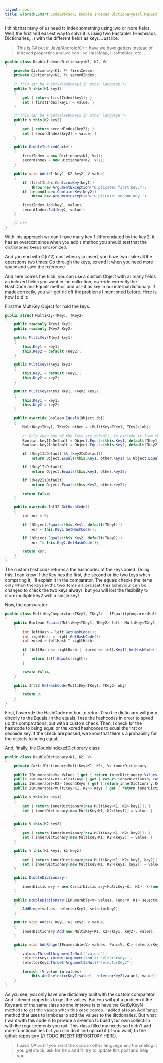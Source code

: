```yaml
---
layout: post
title: &lbrack;Smart Code&rbrack; Double Indexed Dictionary&sol;Map&sol;Table
---
```


I think that many of us need to index something using two or more fields. Well, the first and easiest way to solve it is using two Hastables (Hashmaps, Dictionaries,...) with the different fields as keys. Just like:

> This is C# but in Java/Android/C++ have we have getters instead of indexed properties and we can use HashMap, Hashtables, etc...

```C#
public class DoubleIndexedDictionary<K1, K2, V>
{
    private Dictionary<K1, V> firstIndex;
    private Dictionary<K2, V> secondIndex;

    /* This can be a getValueByKey1 in other language */
    public V this[K1 key1]
    {
        get { return firstIndex[key1]; }
        set { firstIndex[key1] = value; }
    }

    /* This can be a getValueByKey2 in other language */
    public V this[K2 key2]
    {
        get { return secondIndex[key2]; }
        set { secondIndex[key2] = value; }
    }

    public DoubleIndexedCache()
    {
        firstIndex = new Dictionary<K1, V>();
        secondIndex = new Dictionary<K2, V>();
    }

    public void Add(K1 key1, K2 key2, V value)
    {
        if (firstIndex.ContainsKey(key1))
            throw new ArgumentException("Duplicated first key.");
        if (secondIndex.ContainsKey(key2))
            throw new ArgumentException("Duplicated second key.");

        firstIndex.Add(key1, value);
        secondIndex.Add(key2, value);
    }

    // etc...
}
```

With this approach we can't have many key 1 differenciated by the key 2, it has an overcost since when you add a method you should test that the dictionaries keeps sincronized.

And you end with O(n*2) cost when you insert, you have two make all the operations two times: Go through the keys, extend it when you need more space and save the reference.

And here comes the trick, you can use a custom Object with as many fields as indexed fields you want in the collection, override correctly the HashCode and Equals method and use it as key in our internal dictionary. If made correctly, you will get rid off the problems I mentioned before. Here is how I did it:

First the MultiKey Object for hold the keys:

```C#
public struct MultiKey<TKey1, TKey2>
{
    public readonly TKey1 Key1;
    public readonly TKey2 Key2;

    public MultiKey(TKey1 key1)
    {
        this.Key1 = key1;
        this.Key2 = default(TKey2);
    }

    public MultiKey(TKey2 key2)
    {
        this.Key1 = default(TKey1);
        this.Key2 = key2;
    }

    public MultiKey(TKey1 key1, TKey2 key2)
    {
        this.Key1 = key1;
        this.Key2 = key2;
    }

    public override Boolean Equals(Object obj)
    {
        MultiKey<TKey1, TKey2> other = (MultiKey<TKey1, TKey2>)obj;

        /* Only when one of the keys are default, to exclude it from the search */
        Boolean key1IsDefault = Object.Equals(this.Key1, default(TKey1)) ^ Object.Equals(other.Key1, default(TKey1));
        Boolean key2IsDefault = Object.Equals(this.Key2, default(TKey2)) ^ Object.Equals(other.Key2, default(TKey2));

        if (!key1IsDefault && !key2IsDefault)
            return Object.Equals(this.Key1, other.Key1) && Object.Equals(this.Key2, other.Key2);

        if (!key1IsDefault)
            return Object.Equals(this.Key1, other.Key1);

        if (!key2IsDefault)
            return Object.Equals(this.Key2, other.Key2);

        return false;
    }

    public override Int32 GetHashCode()
    {
        int xor = 0;

        if (!Object.Equals(this.Key1, default(TKey1)))
            xor = this.Key1.GetHashCode();

        if (!Object.Equals(this.Key2, default(TKey2)))
            xor ^= this.Key2.GetHashCode();

        return xor;
    }
}
```

The custom hashcode returns a the hashcodes of the keys xored. Doing this, I can know if the Key has the first, the second or the two keys when comparing it, I'll explain it in the comparator. The equals checks the items only when the keys in the two items are present, this behaviour can be changed to check the two keys always, but you will lost the flexibility to store multiple key2 with a single key1.

Now, the comparator:

```C#
public class MultiKeyComparator<TKey1, TKey2> : IEqualityComparer<MultiKey<TKey1, TKey2>>
{
    public Boolean Equals(MultiKey<TKey1, TKey2> left, MultiKey<TKey1, TKey2> right)
    {
        int leftHash = left.GetHashCode();
        int rightHash = right.GetHashCode();
        int xored = leftHash ^ rightHash;

        if (leftHash == rightHash || xored == left.Key1?.GetHashCode() || xored == left.Key2?.GetHashCode())
        {
            return left.Equals(right);
        }

        return false;
    }

    public Int32 GetHashCode(MultiKey<TKey1, TKey2> obj)
    {
        return 0;
    }
}
```

First, I override the HashCode method to return 0 so the dictionary will jump directly to the Equals. In the equals, I use the hashcodes in order to speed up the comparations, but with a custom check. Then, I check for the hashcode to being equal or the xored hashcodes to equal the first or seconde key. If the check are passed, we know that there's a probability for the objects to being equal.

And, finally, the DoubleIndexedDictionary class:

```C#
public class DoubleDictionary<K1, K2, V>
{
    private CartifDictionary<MultiKey<K1, K2>, V> innerDictionary;

    public IEnumerable<V> Values { get { return innerDictionary.Values; } }
    public IEnumerable<K1> FirstKeys { get { return innerDictionary.Keys.Select(k => k.Key1); } }
    public IEnumerable<K2> SecondKeys { get { return innerDictionary.Keys.Select(k => k.Key2); } }
    public IEnumerable<MultiKey<K1, K2>> Keys { get { return innerDictionary.Keys; } }

    public V this[K1 key1]
    {
        get { return innerDictionary[new MultiKey<K1, K2>(key1)]; }
        set { innerDictionary[new MultiKey<K1, K2>(key1)] = value; }
    }

    public V this[K2 key2]
    {
        get { return innerDictionary[new MultiKey<K1, K2>(key2)]; }
        set { innerDictionary[new MultiKey<K1, K2>(key2)] = value; }
    }

    public V this[K1 key1, K2 key2]
    {
        get { return innerDictionary[new MultiKey<K1, K2>(key1, key2)]; }
        set { innerDictionary[new MultiKey<K1, K2>(key1, key2)] = value; }
    }

    public DoubleDictionary()
    {
        innerDictionary = new CartifDictionary<MultiKey<K1, K2>, V>(new MultiKeyComparator<K1, K2>());
    }

    public DoubleDictionary(IEnumerable<V> values, Func<V, K1> selectorKey1, Func<V, K2> selectorKey2) : this()
    {
        AddRange(values, selectorKey1, selectorKey2);
    }

    public void Add(K1 key1, K2 key2, V value)
    {
        innerDictionary.Add(new MultiKey<K1, K2>(key1, key2), value);
    }

    public void AddRange(IEnumerable<V> values, Func<V, K1> selectorKey1, Func<V, K2> selectorKey2)
    {
        values.ThrowIfArgumentIsNull("values");
        selectorKey1.ThrowIfArgumentIsNull("selectorKey1");
        selectorKey2.ThrowIfArgumentIsNull("selectorKey2");

        foreach (V value in values)
            this.Add(selectorKey1(value), selectorKey2(value), value);
    }
}
```

As you see, you only have one dictionary built with the custom comparator. And indexed properties to get the values. But you will got a problem if the Keys are of the same class so one improve is to have the GetByKeyN methods to get the values when this case comes. I added also an AddRange method that uses to lambdas to add the values to the dictionaries. But what I want with this code is to provide a skeleton to build your own collection with the requierements you got. This class filled my needs so I didn't add more functionalities but you can do it and upload it (if you want) to the github repository (// TODO INSERT REPOSITORY HERE).

> I used C# but if you want the code in other language and translating it you get stuck, ask for help and I'll try to update this post and help you.
